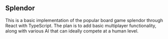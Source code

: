 ## Splendor
This is a basic implementation of the popular board game splendor through React with TypeScript. The plan is to add basic multiplayer functionality, along with various AI that can ideally compete at a human level.